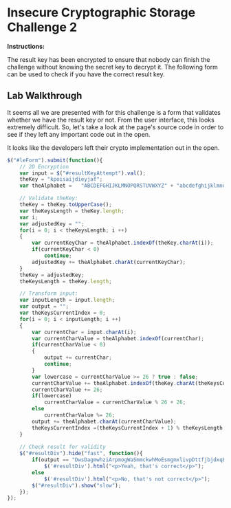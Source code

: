 # Insecure Cryptographic Storage Challenge 2

**Instructions:**

The result key has been encrypted to ensure that nobody can finish the challenge without knowing the secret key to decrypt it. The following form can be used to check if you have the correct result key.

## Lab Walkthrough

It seems all we are presented with for this challenge is a form that validates whether we have the result key or not. From the user interface, this looks extremely difficult. So, let's take a look at the page's source code in order to see if they left any important code out in the open. 

It looks like the developers left their crypto implementation out in the open.

```javascript
$("#leForm").submit(function(){
	// 2D Encryption
	var input = $("#resultKeyAttempt").val();
	theKey = "kpoisaijdieyjaf";
	var theAlphabet =   "ABCDEFGHIJKLMNOPQRSTUVWXYZ" + "abcdefghijklmnopqrstuvwxyz";

	// Validate theKey:
	theKey = theKey.toUpperCase();
	var theKeysLength = theKey.length;
	var i;
	var adjustedKey = "";
	for(i = 0; i < theKeysLength; i ++)
	{
		var currentKeyChar = theAlphabet.indexOf(theKey.charAt(i));
		if(currentKeyChar < 0)
			continue;
		adjustedKey += theAlphabet.charAt(currentKeyChar);
	}
	theKey = adjustedKey;
	theKeysLength = theKey.length;

	// Transform input:
	var inputLength = input.length;
	var output = "";
	var theKeysCurrentIndex = 0;
	for(i = 0; i < inputLength; i ++)
	{
		var currentChar = input.charAt(i);
		var currentCharValue = theAlphabet.indexOf(currentChar);
		if(currentCharValue < 0)
		{
			output += currentChar;
			continue;
		}
		var lowercase = currentCharValue >= 26 ? true : false;
		currentCharValue += theAlphabet.indexOf(theKey.charAt(theKeysCurrentIndex));
		currentCharValue += 26;
		if(lowercase)
			currentCharValue = currentCharValue % 26 + 26;
		else
			currentCharValue %= 26;
		output += theAlphabet.charAt(currentCharValue);
		theKeysCurrentIndex =(theKeysCurrentIndex + 1) % theKeysLength;
	}
		
	// Check result for validity
	$("#resultDiv").hide("fast", function(){
		if(output == "DwsDagmwhziArpmogWaSmmckwhMoEsmgmxlivpDttfjbjdxqBwxbKbCwgwgUyam")
			$('#resultDiv').html("<p>Yeah, that's correct</p>");
		else
			$('#resultDiv').html("<p>No, that's not correct</p>");
		$("#resultDiv").show("slow");
	});
});
```
